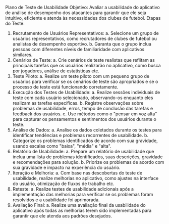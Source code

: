 Plano de Teste de Usabilidade
Objetivo: Avaliar a usabilidade do aplicativo de análise de desempenho dos atacantes para garantir que ele seja intuitivo, eficiente e atenda às necessidades dos clubes de futebol.
Etapas do Teste:
1.	Recrutamento de Usuários Representativos:
a.	Selecione um grupo de usuários representativos, como recrutadores de clubes de futebol ou analistas de desempenho esportivo.
b.	Garanta que o grupo inclua pessoas com diferentes níveis de familiaridade com aplicativos similares.
2.	Cenários de Teste:
a.	Crie cenários de teste realistas que reflitam as principais tarefas que os usuários realizarão no aplicativo, como busca por jogadores, análise de estatísticas etc.
3.	Teste Piloto:
a.	Realize um teste piloto com um pequeno grupo de usuários para verificar se os cenários de teste são apropriados e se o processo de teste está funcionando corretamente.
4.	Execução dos Testes de Usabilidade:
a.	Realize sessões individuais de teste com cada usuário selecionado, observando-os enquanto eles realizam as tarefas específicas.
b.	Registre observações sobre problemas de usabilidade, erros, tempo de conclusão das tarefas e feedback dos usuários.
c.	Use métodos como o "pensar em voz alta" para capturar os pensamentos e sentimentos dos usuários durante o teste.
5.	Análise de Dados:
a.	Analise os dados coletados durante os testes para identificar tendências e problemas recorrentes de usabilidade.
b.	Categorize os problemas identificados de acordo com sua gravidade, usando escalas como "baixa", "média" e "alta".
6.	Relatório de Usabilidade:
a.	Prepare um relatório de usabilidade que inclua uma lista de problemas identificados, suas descrições, gravidade e recomendações para solução.
b.	Priorize os problemas de acordo com sua gravidade e impacto na experiência do usuário.
7.	Iteração e Melhoria:
a.	Com base nas descobertas do teste de usabilidade, realize melhorias no aplicativo, como ajustes na interface do usuário, otimização de fluxos de trabalho etc.
8.	Reteste:
a.	Realize testes de usabilidade adicionais após a implementação das melhorias para verificar se os problemas foram resolvidos e a usabilidade foi aprimorada.
9.	Avaliação Final:
a.	Realize uma avaliação final da usabilidade do aplicativo após todas as melhorias terem sido implementadas para garantir que ele atenda aos padrões desejados.

